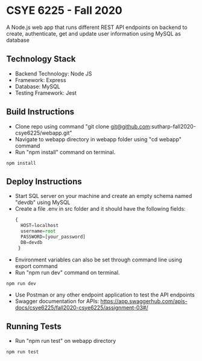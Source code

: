 # CSYE 6225 - Fall 2020
A Node.js web app that runs different REST API endpoints on backend to create, authenticate, get and update user information using MySQL as database

## Technology Stack
* Backend Technology: Node JS
* Framework: Express
* Database: MySQL
* Testing Framework: Jest

## Build Instructions
* Clone repo using command "git clone git@github.com:sutharp-fall2020-csye6225/webapp.git"
* Navigate to webapp directory in webapp folder using "cd webapp" command
* Run "npm install" command on terminal.
```shell script
npm install
```

## Deploy Instructions
* Start SQL server on your machine and create an empty schema named "devdb" using MySQL
* Create a file .env in src folder and it should have the following fields:
  ```Javascript
  {
    HOST=localhost
    username=root
    PASSWORD=[your_password]
    DB=devdb
   }
  ```
* Environment variables can also be set through command line using export command
* Run "npm run dev" command on terminal.
```shell script
npm run dev
```
* Use Postman or any other endpoint application to test the API endpoints
* Swagger documentation for APIs: https://app.swaggerhub.com/apis-docs/csye6225/fall2020-csye6225/assignment-03#/

## Running Tests
* Run "npm run test" on webapp directory
```shell script
npm run test
```


